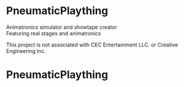 # PneumaticPlaything

Animatronics simulator and showtape creator  
Featuring real stages and animatronics  
  
This project is not associated with CEC Entertainment LLC. or Creative Engineering Inc.
# PneumaticPlaything
